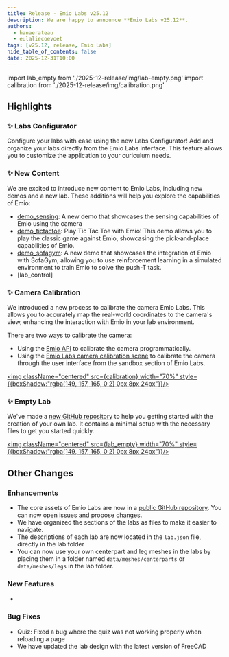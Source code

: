 ```yaml
---
title: Release - Emio Labs v25.12
description: We are happy to announce **Emio Labs v25.12**.
authors:
  - hanaerateau
  - eulaliecoevoet
tags: [v25.12, release, Emio Labs]
hide_table_of_contents: false
date: 2025-12-31T10:00
---
```


import lab_empty from './2025-12-release/img/lab-empty.png'
import calibration from './2025-12-release/img/calibration.png'

## Highlights

### ✨ Labs Configurator

Configure your labs with ease using the new Labs Configurator! Add and organize your labs directly from the Emio Labs interface. This feature allows you to customize the application to your curiculum needs.

### ✨ New Content

We are excited to introduce new content to Emio Labs, including new demos and a new lab. These additions will help you explore the capabilities of Emio:

- [demo_sensing](https://github.com/SofaComplianceRobotics/Emio.demo_sensing): A new demo that showcases the sensing capabilities of Emio using the camera
- [demo_tictactoe](https://github.com/SofaComplianceRobotics/Emio.demo_tictactoe): Play Tic Tac Toe with Emio! This demo allows you to play the classic game against Emio, showcasing the pick-and-place capabilities of Emio.
- [demo_sofagym](https://github.com/SofaComplianceRobotics/Emio.demo_sofagym): A new demo that showcases the integration of Emio with SofaGym, allowing you to use reinforcement learning in a simulated environment to train Emio to solve the push-T task.
- [lab_control]

<!--truncate--> 

### ✨ Camera Calibration
We introduced a new process to calibrate the camera Emio Labs. This allows you to accurately map the real-world coordinates to the camera's view, enhancing the interaction with Emio in your lab environment.

There are two ways to calibrate the camera:
- Using the [Emio API](docs/v25-12/Developers/emio-api/#camera-calibration-tool) to calibrate the camera programmatically.
- Using the [Emio Labs camera calibration scene](docs/v25.12/Users/Emio/getting-started-with-emio/#calibrating-the-camera) to calibrate the camera through the user interface from the sandbox section of Emio Labs.

<a href="https://docs-support.compliance-robotics.com/docs/v25.12/Users/Emio/getting-started-with-emio/#calibrating-the-camera"> <img className="centered" src={calibration} width="70%" style={{boxShadow:"rgba(149, 157, 165, 0.2) 0px 8px 24px"}}/> </a>

### ✨ Empty Lab

We've made a [new GitHub repository](https://github.com/SofaComplianceRobotics/Emio.lab_empty) to help you getting started with the creation of your own lab. It contains a minimal setup with the necessary files to get you started quickly.

<a href="https://github.com/SofaComplianceRobotics/Emio.lab_empty"><img className="centered" src={lab_empty} width="70%" style={{boxShadow:"rgba(149, 157, 165, 0.2) 0px 8px 24px"}}/></a>

## Other Changes

### Enhancements
- The core assets of Emio Labs are now in a [public GitHub repository](https://github.com/SofaComplianceRobotics/Emio.CoreAssets). You can now open issues and propose changes. 
- We have organized the sections of the labs as files to make it easier to navigate.
- The descriptions of each lab are now located in the `lab.json` file, directly in the lab folder
- You can now use your own centerpart and leg meshes in the labs by placing them in a folder named `data/meshes/centerparts` or `data/meshes/legs` in the lab folder.

### New Features
- 

### Bug Fixes
- Quiz: Fixed a bug where the quiz was not working properly when reloading a page
- We have updated the lab design with the latest version of FreeCAD

